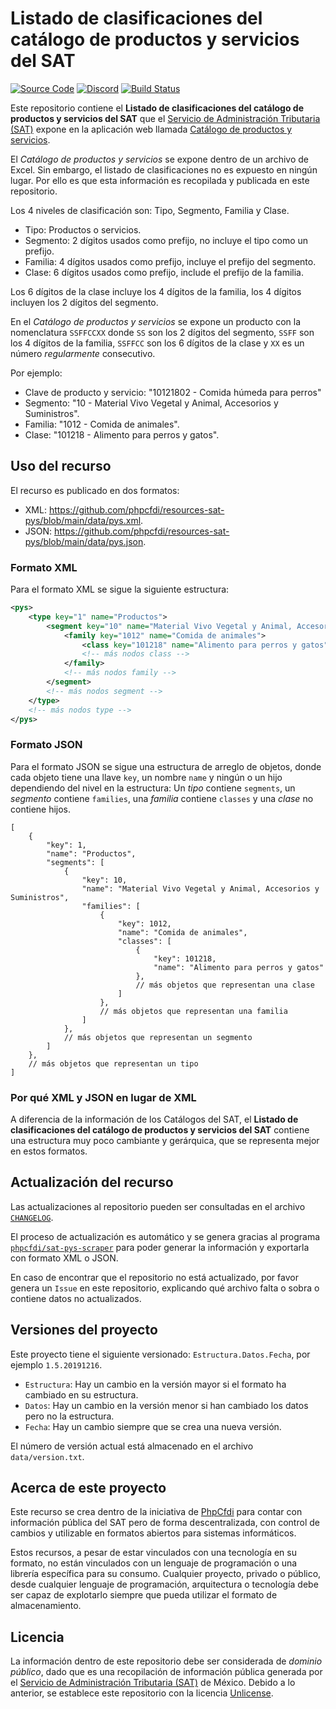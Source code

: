 # Listado de clasificaciones del catálogo de productos y servicios del SAT

[![Source Code][badge-source]][source]
[![Discord][badge-discord]][discord]
[![Build Status][badge-build]][build]

Este repositorio contiene el **Listado de clasificaciones del catálogo de productos y servicios del SAT** que el [Servicio de Administración Tributaria (SAT)](http://www.sat.gob.mx/) expone en la aplicación web llamada [Catálogo de productos y servicios](http://pys.sat.gob.mx/PyS/catPyS.aspx).

El *Catálogo de productos y servicios* se expone dentro de un archivo de Excel. Sin embargo, el listado de clasificaciones no es expuesto en ningún lugar. Por ello es que esta información es recopilada y publicada en este repositorio.

Los 4 niveles de clasificación son: Tipo, Segmento, Familia y Clase.

- Tipo: Productos o servicios.
- Segmento: 2 dígitos usados como prefijo, no incluye el tipo como un prefijo.
- Familia: 4 dígitos usados como prefijo, incluye el prefijo del segmento.
- Clase: 6 dígitos usados como prefijo, include el prefijo de la familia.

Los 6 dígitos de la clase incluye los 4 dígitos de la familia, los 4 dígitos incluyen los 2 dígitos del segmento.

En el *Catálogo de productos y servicios* se expone un producto con la nomenclatura `SSFFCCXX` donde `SS` son los 2 dígitos del segmento, `SSFF` son los 4 dígitos de la familia, `SSFFCC` son los 6 dígitos de la clase y `XX` es un número *regularmente* consecutivo.

Por ejemplo:

- Clave de producto y servicio: "10121802 - Comida húmeda para perros"
- Segmento: "10 - Material Vivo Vegetal y Animal, Accesorios y Suministros".
- Familia: "1012 - Comida de animales".
- Clase: "101218 - Alimento para perros y gatos".

## Uso del recurso

El recurso es publicado en dos formatos:

- XML: <https://github.com/phpcfdi/resources-sat-pys/blob/main/data/pys.xml>.
- JSON: <https://github.com/phpcfdi/resources-sat-pys/blob/main/data/pys.json>.

### Formato XML

Para el formato XML se sigue la siguiente estructura:

```xml
<pys>
    <type key="1" name="Productos">
        <segment key="10" name="Material Vivo Vegetal y Animal, Accesorios y Suministros">
            <family key="1012" name="Comida de animales">
                <class key="101218" name="Alimento para perros y gatos"/>
                <!-- más nodos class -->
            </family>
            <!-- más nodos family -->
        </segment>
        <!-- más nodos segment -->
    </type>
    <!-- más nodos type -->
</pys>
```

### Formato JSON

Para el formato JSON se sigue una estructura de arreglo de objetos, donde cada objeto tiene una llave `key`, un nombre `name` y ningún o un hijo dependiendo del nivel en la estructura: Un *tipo* contiene `segments`, un *segmento* contiene `families`, una *familia* contiene `classes` y una *clase* no contiene hijos.

```json5
[
    {
        "key": 1,
        "name": "Productos",
        "segments": [
            {
                "key": 10,
                "name": "Material Vivo Vegetal y Animal, Accesorios y Suministros",
                "families": [
                    {
                        "key": 1012,
                        "name": "Comida de animales",
                        "classes": [
                            {
                                "key": 101218,
                                "name": "Alimento para perros y gatos"
                            },
                            // más objetos que representan una clase
                        ]
                    },
                    // más objetos que representan una familia
                ]
            },
            // más objetos que representan un segmento
        ]
    },
    // más objetos que representan un tipo
]
```

### Por qué XML y JSON en lugar de XML

A diferencia de la información de los Catálogos del SAT, el **Listado de clasificaciones del catálogo de productos y servicios del SAT** contiene una estructura muy poco cambiante y gerárquica, que se representa mejor en estos formatos.

## Actualización del recurso

Las actualizaciones al repositorio pueden ser consultadas en el archivo [`CHANGELOG`](./CHANGELOG.md).

El proceso de actualización es automático y se genera gracias al programa [`phpcfdi/sat-pys-scraper`](https://github.com/phpcfdi/sat-pys-scraper) para poder generar la información y exportarla con formato XML o JSON.

En caso de encontrar que el repositorio no está actualizado, por favor genera un `Issue` en este repositorio, explicando qué archivo falta o sobra o contiene datos no actualizados.

## Versiones del proyecto

Este proyecto tiene el siguiente versionado: `Estructura.Datos.Fecha`, por ejemplo `1.5.20191216`.

- `Estructura`: Hay un cambio en la versión mayor si el formato ha cambiado en su estructura.
- `Datos`: Hay un cambio en la versión menor si han cambiado los datos pero no la estructura.
- `Fecha`: Hay un cambio siempre que se crea una nueva versión.

El número de versión actual está almacenado en el archivo `data/version.txt`.

## Acerca de este proyecto

Este recurso se crea dentro de la iniciativa de [PhpCfdi](https://www.phpcfdi.com) para contar con información pública del SAT pero de forma descentralizada, con control de cambios y utilizable en formatos abiertos para sistemas informáticos.

Estos recursos, a pesar de estar vinculados con una tecnología en su formato, no están vinculados con un lenguaje de programación o una librería específica para su consumo. Cualquier proyecto, privado o público, desde cualquier lenguaje de programación, arquitectura o tecnología debe ser capaz de explotarlo siempre que pueda utilizar el formato de almacenamiento.

## Licencia

La información dentro de este repositorio debe ser considerada de *dominio público*, dado que es una recopilación de información pública generada por el [Servicio de Administración Tributaria (SAT)](https://www.sat.gob.mx/) de México. Debido a lo anterior, se establece este repositorio con la licencia [Unlicense](LICENSE).

[source]: https://github.com/phpcfdi/resources-sat-pys
[discord]: https://discord.gg/aFGYXvX
[build]: https://www.phpcfdi.com/resources-app/build/sat-pys

[badge-source]: https://img.shields.io/badge/source-phpcfdi/resources--sat--pys-blue?logo=github
[badge-discord]: https://img.shields.io/discord/459860554090283019?logo=discord
[badge-build]: https://img.shields.io/endpoint?url=https%3A%2F%2Fwww.phpcfdi.com%2Fresources-app%2Fapi%2Fv1%2Fbuilds%2Fsat-pys%2Fshields.io&logo=github-actions
